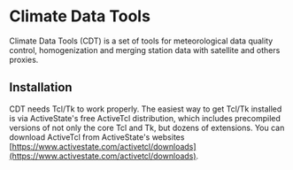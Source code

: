 # Climate Data Tools
Climate Data Tools (CDT) is a  set of tools for meteorological data quality control, homogenization and merging station data with satellite and others proxies.

## Installation

CDT needs Tcl/Tk to work properly. The easiest way to get Tcl/Tk installed is via ActiveState's free ActiveTcl distribution, which includes precompiled versions of not only the core Tcl and Tk, but dozens of extensions. You can download ActiveTcl from ActiveState's websites [https://www.activestate.com/activetcl/downloads](https://www.activestate.com/activetcl/downloads).
